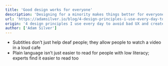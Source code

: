 ```yaml
---
title: 'Good design works for everyone'
description: 'Designing for a minority makes things better for everyone.'
url: 'https://adamsilver.io/blog/4-design-principles-i-use-every-day-to-avoid-bad-ux-and-create-products-that-work-for-everyone'
origin: '4 design principles I use every day to avoid bad UX and create products that work for everyone'
author: ['Adam Silver']
---
```


- Subtitles don’t just help deaf people; they allow people to watch a video in a loud cafe
- Plain language isn’t just easier to read for people with low literacy; experts find it easier to read too
